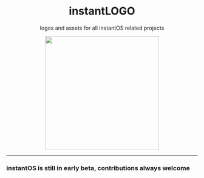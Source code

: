 <div align="center">
    <h1>instantLOGO</h1>
    <p>logos and assets for all instantOS related projects</p>
    <img width="300" height="300" src="https://raw.githubusercontent.com/instantOS/instantLOGO/master/png/logo.png">
</div>

--------
### instantOS is still in early beta, contributions always welcome
